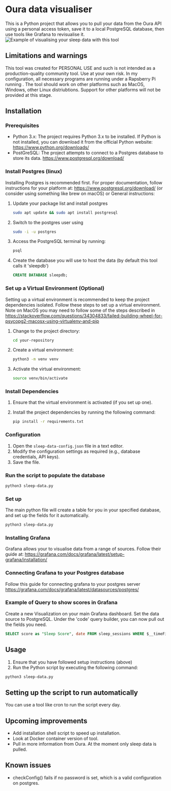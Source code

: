 # Oura data visualiser

This is a Python project that allows you to pull your data from the Oura API using a personal access token, save it to a local PostgreSQL database, then use tools like Grafana to revisualise it.
![Example of visualising your sleep data with this tool](https://i.imgur.com/743EON0.jpeg)


## Limitations and warnings

This tool was created for PERSONAL USE and such is not intended as a production-quality community tool. Use at your own risk. In my configuration, all necessary programs are running under a Rapsberry Pi running . The tool should work on other platforms such as MacOS, Windows, other Linux distriubtions. Support for other platforms will not be provided at this stage.

## Installation

### Prerequisites

- Python 3.x: The project requires Python 3.x to be installed. If Python is not installed, you can download it from the official Python website: <https://www.python.org/downloads/>
- PostGreSQL: The project attempts to connect to a Postgres database to store its data. <https://www.postgresql.org/download/>

### Install Postgres (linux)
Installing Postgres is recommended first.
For proper documentation, follow instructions for your platform at: <https://www.postgresql.org/download/> (or consider using something like brew on macOS)
or
General instructions:

1. Update your package list and install postgres

    ```bash
    sudo apt update && sudo apt install postgresql
    ```

2. Switch to the postgres user using

    ```bash
    sudo -i -u postgres
    ```

3. Access the PostgreSQL terminal by running:

    ```bash
    psql
    ```

4. Create the database you will use to host the data  (by default this tool calls it 'sleepdb')

    ```sql
    CREATE DATABASE sleepdb;
    ```
    
### Set up a Virtual Environment (Optional)

Setting up a virtual environment is recommended to keep the project dependencies isolated. Follow these steps to set up a virtual environment. Note on MacOS you may need to follow some of the steps described in https://stackoverflow.com/questions/34304833/failed-building-wheel-for-psycopg2-macosx-using-virtualenv-and-pip 

1. Change to the project directory:

    ```bash
    cd your-repository
    ```

2. Create a virtual environment:

    ```bash
    python3 -m venv venv
    ```

3. Activate the virtual environment:

    ```bash
    source venv/bin/activate
    ```

### Install Dependencies

1. Ensure that the virtual environment is activated (if you set up one).
2. Install the project dependencies by running the following command:

    ```bash
    pip install -r requirements.txt
    ```



### Configuration

1. Open the `sleep-data-config.json` file in a text editor.
2. Modify the configuration settings as required (e.g., database credentials, API keys).
3. Save the file.

### Run the script to populate the database

```bash
python3 sleep-data.py
```

### Set up

The main python file will create a table for you in your specified database, and set up the fields for it automatically.

```bash
python3 sleep-data.py
```

### Installing Grafana

Grafana allows your to visualise data from a range of sources. Follow their guide at: <https://grafana.com/docs/grafana/latest/setup-grafana/installation/>

### Connecting Grafana to your Postgres database

Follow this guide for connecting grafana to your postgres server
<https://grafana.com/docs/grafana/latest/datasources/postgres/>

### Example of Query to show scores in Grafana

Create a new Visualization on your main Grafana dashboard. Set the data source to PostgreSQL.
Under the 'code' query builder, you can now pull out the fields you need.

```sql
SELECT score as "Sleep Score", date FROM sleep_sessions WHERE $__timeFilter(date)
```

## Usage

1. Ensure that you have followed setup instructions (above)
2. Run the Python script by executing the following command:

```bash
python3 sleep-data.py
```

## Setting up the script to run automatically

You can use a tool like cron to run the script every day.

## Upcoming improvements

- Add installation shell script to speed up installation.
- Look at Docker container version of tool.
- Pull in more information from Oura. At the moment only sleep data is pulled.

## Known issues
- checkConfig() fails if no password is set, which is a valid configuration on postgres. 
